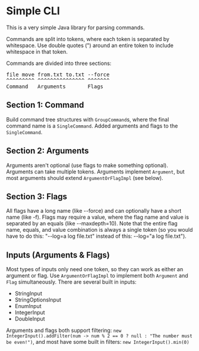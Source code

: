 # Simple CLI

This is a very simple Java library for parsing commands.

Commands are split into tokens, where each token is separated by whitespace. Use double quotes (") around an entire token to include whitespace in that token.

Commands are divided into three sections:

<pre>
file move from.txt to.txt --force
^^^^^^^^^ ^^^^^^^^^^^^^^^ ^^^^^^^
Command   Arguments       Flags
</pre>

## Section 1: Command

Build command tree structures with `GroupCommand`s, where the final command name is a `SingleCommand`. Added arguments and flags to the `SingleCommand`.

## Section 2: Arguments

Arguments aren't optional (use flags to make something optional). Arguments can take multiple tokens. Arguments implement `Argument`, but most arguments should extend `ArgumentOrFlagImpl` (see below).

## Section 3: Flags

All flags have a long name (like \-\-force) and can optionally have a short name (like \-f). Flags may require a value, where the flag name and value is separated by an equals (like \-\-maxdepth=10). Note that the entire flag name, equals, and value combination is always a single token (so you would have to do this: "\-\-log=a log file.txt" instead of this: \-\-log="a log file.txt").

## Inputs (Arguments & Flags)

Most types of inputs only need one token, so they can work as either an argument or flag. Use `ArgumentOrFlagImpl` to implement both `Argument` and `Flag` simultaneously. There are several built in inputs:

* StringInput
* StringOptionsInput
* EnumInput
* IntegerInput
* DoubleInput

Arguments and flags both support filtering: `new IntegerInput().addFilter(num -> num % 2 == 0 ? null : "The number must be even!")`, and most have some built in filters: `new IntegerInput().min(0)`